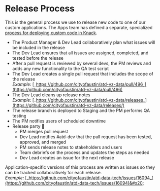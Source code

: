 # Release Process

This is the general process we use to release new code to one of our custom applications. The Apps team has defined a separate, specialized [process for deploying custom code in Knack](https://atd-dts.gitbook.io/atd-knack-operations/).&#x20;

* The Product Manager & Dev Lead collaboratively plan what issues will be included in the release
* The Dev Lead ensures that all issues are assigned, completed, and tested before the release
* After a pull request is reviewed by several devs, the PM reviews and adds any new functionality to the QA test script &#x20;
* The Dev Lead creates a single pull request that includes the scope of the release\
  _Example:_ [_https://github.com/cityofaustin/atd-vz-data/pull/496_](https://github.com/cityofaustin/atd-vz-data/pull/496)
* The Dev Lead cleans up release notes\
  _Example:_ [_https://github.com/cityofaustin/atd-vz-data/releases_](https://github.com/cityofaustin/atd-vz-data/releases/)
* The release branch is deployed to Staging and the PM performs QA testing&#x20;
* The PM notifies users of scheduled downtime
* Release party 🎉
  * PM merges pull request
  * Dev Lead notifies #atd-dev that the pull request has been tested, approved, and merged&#x20;
  * PM sends release notes to stakeholders and users&#x20;
  * Team debriefs on the process and updates the steps as needed&#x20;
  * Dev Lead creates an issue for the next release

Application-specific versions of this process are written as issues so they can be tracked collaboratively for each release. \
_Example:_ [_https://github.com/cityofaustin/atd-data-tech/issues/16094_](https://github.com/cityofaustin/atd-data-tech/issues/16094)&#x20;

